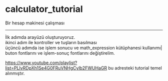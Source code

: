 # calculator_tutorial

Bir hesap makinesi çalışması
<HR>

İlk adımda arayüzü oluşturuyoruz.\
ikinci adım ile kontroller ve tuşların basılması\
üçüncü adımda ise işlem sonucu ve math_expression kütüphanesi kullanımı|
buton fontlarını ve işlem-sonuç fontlarını değiştirelim.

https://www.youtube.com/playlist?list=PLlvRDpXh1Se4G0FRuVNHgCylb2FWUHaGR bu adresteki tutorial temel alınmıştır. 


